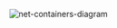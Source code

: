 ![net-containers-diagram](https://github.com/BMilenkov/Operating-systems/assets/117124883/9637dcf1-953e-4a7e-81a2-c5ca67542b2b)
